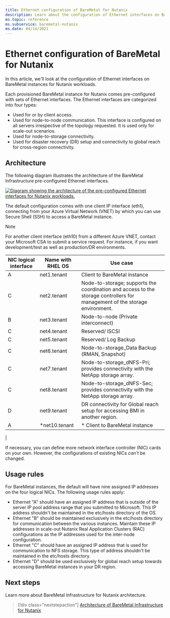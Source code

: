 ```yaml
---
title: Ethernet configuration of BareMetal for Nutanix
description: Learn about the configuration of Ethernet interfaces on BareMetal instances for Nutanix workloads.
ms.topic: reference
ms.subservice: baremetal-nutanix
ms.date: 04/14/2021
---
```


# Ethernet configuration of BareMetal for Nutanix

In this article, we'll look at the configuration of Ethernet interfaces on BareMetal instances for Nutanix workloads.

Each provisioned BareMetal instance for Nutanix comes pre-configured with sets of Ethernet interfaces. The Ethernet interfaces are categorized into four types:

- Used for or by client access.
- Used for node-to-node communication. This interface is configured on all servers  irrespective of the topology requested. It is used only for scale-out scenarios.
- Used for node-to-storage connectivity.
- Used for disaster recovery (DR) setup and connectivity to global reach for cross-region connectivity.

## Architecture

The following diagram illustrates the architecture of the BareMetal Infrastructure pre-configured Ethernet interfaces. 

[![Diagram showing the architecture of the pre-configured Ethernet interfaces for Nutanix workloads.](media/nutanix-baremetal-ethernet/architecture-ethernet.png)](media/nutanix-baremetal-ethernet/architecture-ethernet.png#lightbox)

The default configuration comes with one client IP interface (eth1), connecting from your Azure Virtual Network (VNET) by which you can use Secure Shell (SSH) to access a BareMetal instance.

> [!NOTE]
> For another client interface (eth10) from a different Azure VNET, contact your Microsoft CSA to submit a service request. For instance, if you want development/test as well as production/DR environments.

| **NIC logical interface** | **Name with RHEL OS** | **Use case** |
| --- | --- | --- |
| A | net1.tenant | Client to BareMetal instance |
| C | net2.tenant | Node-to-storage; supports the coordination and access to the storage controllers for management of the storage environment. |
| B | net3.tenant | Node-to-node (Private interconnect) |
| C | net4.tenant | Reserved/ iSCSI |
| C | net5.tenant | Reserved/ Log Backup |
| C | net6.tenant | Node-to-storage_Data Backup (RMAN, Snapshot) |
| C | net7.tenant | Node-to-storage_dNFS-Pri; provides connectivity with the NetApp storage array. |
| C | net8.tenant | Node-to-storage_dNFS-Sec; provides connectivity with the NetApp storage array. |
| D | net9.tenant | DR connectivity for Global reach setup for accessing BMI in another region. |
| A | \*net10.tenant | \* Client to BareMetal instance
 |

If necessary, you can define more network interface controller (NIC) cards on your own. However, the configurations of existing NICs *can't* be changed.

## Usage rules

For BareMetal instances, the default will have nine assigned IP addresses on the four logical NICs. The following usage rules apply:

- Ethernet "A" should have an assigned IP address that is outside of the server IP pool address range that you submitted to Microsoft. This IP address shouldn't be maintained in the etc/hosts directory of the OS.
- Ethernet "B" should be maintained exclusively in the etc/hosts directory for communication between the various instances. Maintain these IP addresses in scale-out Nutanix Real Application Clusters (RAC) configurations as the IP addresses used for the inter-node configuration.
- Ethernet "C" should have an assigned IP address that is used for communication to NFS storage. This type of address shouldn't be maintained in the etc/hosts directory.
- Ethernet "D" should be used exclusively for global reach setup towards accessing BareMetal instances in your DR region.

## Next steps

Learn more about BareMetal Infrastructure for Nutanix architecture.

> [!div class="nextstepaction"]
> [Architecture of BareMetal Infrastructure for Nutanix](nutanix-baremetal-architecture.md)
